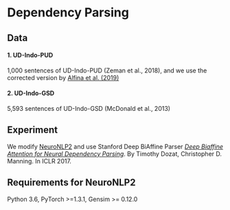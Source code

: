 # Dependency Parsing

## Data

#### 1. UD-Indo-PUD 
1,000 sentences of UD-Indo-PUD (Zeman et al., 2018), and we use the corrected version by  [Alfina et al. (2019)](https://github.com/ialfina/revised-id-pud)
#### 2. UD-Indo-GSD
5,593 sentences of UD-Indo-GSD (McDonald et al., 2013)

## Experiment

We modify [NeuroNLP2](https://github.com/XuezheMax/NeuroNLP2) and use Stanford Deep BiAffine Parser [_Deep Biaffine Attention for Neural Dependency Parsing_](https://arxiv.org/abs/1611.01734). By Timothy Dozat, Christopher D. Manning. In ICLR 2017.

## Requirements for NeuroNLP2

Python 3.6, PyTorch >=1.3.1, Gensim >= 0.12.0

